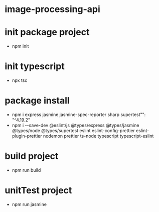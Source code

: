 # image-processing-api

# init package project

- npm init

# init typescript

- npx tsc

# package install

- npm i express jasmine jasmine-spec-reporter sharp supertest"": "^4.19.2"
- npm i --save-dev @eslint/js @types/express @types/jasmine @types/node @types/supertest eslint eslint-config-prettier eslint-plugin-prettier nodemon prettier ts-node typescript typescript-eslint

# build project

- npm run build

# unitTest project

- npm run jasmine
